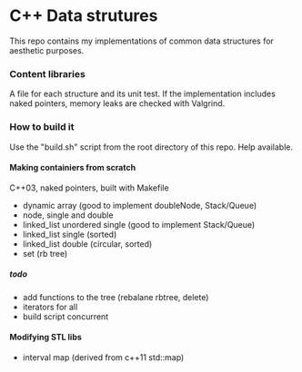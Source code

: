 # C++ Data strutures #


This repo contains my implementations of common data structures for aesthetic purposes. 

### Content libraries ###
A file for each structure and its unit test. 
If the implementation includes naked pointers, memory leaks are checked with Valgrind. 

### How to build it  ###
Use the "build.sh" script from the root directory of this repo. Help available. 

#### Making containiers from scratch  ####
C++03, naked pointers, built with Makefile

* dynamic array (good to implement doubleNode, Stack/Queue)
* node, single and double 
* linked_list unordered single (good to implement Stack/Queue)
* linked_list single (sorted)
* linked_list double (circular, sorted)
* set (rb tree)

##### todo #####
* add functions to the tree (rebalane rbtree, delete)
* iterators for all 
* build script concurrent

#### Modifying STL libs ####
* interval map (derived from c++11 std::map)

